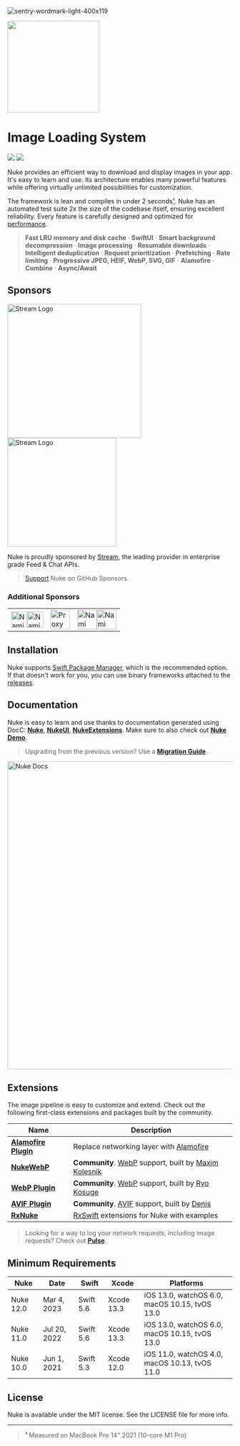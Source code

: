 ![sentry-wordmark-light-400x119](https://github.com/kean/Nuke/assets/1567433/ac364b47-abcf-4e94-a467-9047dabd0efd)<br/>

<img src="https://user-images.githubusercontent.com/1567433/114792417-57c1d080-9d56-11eb-8035-dc07cfd7557f.png" height="205">

# Image Loading System

<p align="left">
<img src="https://img.shields.io/badge/platforms-iOS%2C%20macOS%2C%20watchOS%2C%20tvOS-lightgrey.svg">
<img src="https://github.com/kean/Nuke/workflows/Nuke%20CI/badge.svg">
</p>

Nuke provides an efficient way to download and display images in your app. It's easy to learn and use. Its architecture enables many powerful features while offering virtually unlimited possibilities for customization.

The framework is lean and compiles in under 2 seconds[¹](#footnote-1). Nuke has an automated test suite 2x the size of the codebase itself, ensuring excellent reliability. Every feature is carefully designed and optimized for [performance](https://kean-docs.github.io/nuke/documentation/nuke/performance-guide).

> **Fast LRU memory and disk cache** · **SwiftUI** · **Smart background decompression** · **Image processing** · **Resumable downloads** · **Intelligent deduplication** · **Request prioritization** · **Prefetching** · **Rate limiting** · **Progressive JPEG, HEIF, WebP, SVG, GIF** · **Alamofire** · **Combine** · **Async/Await**

## Sponsors

<a target="_blank" rel="noopener noreferrer" href="https://getstream.io/chat/sdk/swiftui/?utm_source=Nuke&utm_medium=Github_Repo_Content_Ad&utm_content=Developer&utm_campaign=Nuke_July2022_SwiftUIChat_klmh22#gh-light-mode-only"><img src="https://user-images.githubusercontent.com/1567433/175186173-64eb53cb-b5d6-4ed4-aaca-87dbbb0834ab.png#gh-light-mode-only" width="300px" alt="Stream Logo" style="max-width: 100%;"></a>
<a target="_blank" rel="noopener noreferrer" href="https://getstream.io/chat/sdk/swiftui/?utm_source=Nuke&utm_medium=Github_Repo_Content_Ad&utm_content=Developer&utm_campaign=Nuke_July2022_SwiftUIChat_klmh22#gh-dark-mode-only"><img src="https://user-images.githubusercontent.com/1567433/175562043-0ab82adc-e3c7-4c0b-8813-a7940ff41db8.png#gh-dark-mode-only" width="244px" alt="Stream Logo" style="max-width: 100%;"></a>

Nuke is proudly sponsored by [Stream](https://getstream.io/chat/sdk/swiftui/?utm_source=Nuke&utm_medium=Github_Repo_Content_Ad&utm_content=Developer&utm_campaign=Nuke_July2022_SwiftUIChat_klmh22), the leading provider in enterprise grade Feed & Chat APIs.

> [Support](https://github.com/sponsors/kean) Nuke on GitHub Sponsors.

### Additional Sponsors

<table>
  <tr>
    <td valign="center">
        <a href="https://www.namiml.com#gh-light-mode-only"><img src="https://github.com/kean/Nuke/assets/1567433/39ffc0e5-2fb4-4830-b565-7866c6472d6c#gh-light-mode-only" height="36px" alt="Nami Logo"></a><a href="https://www.namiml.com#gh-dark-mode-only"><img src="https://github.com/kean/Nuke/assets/1567433/951aaf7d-e47e-4e36-a159-e0d3e30f785d#gh-dark-mode-only" height="36px" alt="Nami Logo"></a>
    </rd>
    <td valign="center">
        <a href="https://proxyman.io"><img src="https://github.com/kean/Nuke/assets/1567433/f7ed209a-363d-4ebd-9919-dbc796d21b07" height="44px" alt="Proxyman Logo"></a>
    </td>
    <td valign="center">
        <a href="https://sentry.io#gh-light-mode-only"><img src="https://github.com/kean/Nuke/assets/1567433/e286b853-fd9b-4948-af3f-b10614982fa4#gh-light-mode-only" height="44px" alt="Nami Logo"></a><a href="https://sentry.io#gh-dark-mode-only"><img src="https://github.com/kean/Nuke/assets/1567433/40f99559-a5ff-41ae-b614-867e9cce1263#gh-dark-mode-only" height="44px" alt="Nami Logo"></a>
    </td>
  </tr>
</table>

## Installation

Nuke supports [Swift Package Manager](https://www.swift.org/package-manager/), which is the recommended option. If that doesn't work for you, you can use binary frameworks attached to the [releases](https://github.com/kean/Nuke/releases).

## Documentation

Nuke is easy to learn and use thanks to documentation generated using DocC: [**Nuke**](https://kean-docs.github.io/nuke/documentation/nuke/getting-started/), [**NukeUI**](https://kean-docs.github.io/nukeui/documentation/nukeui/), [**NukeExtensions**](https://kean-docs.github.io/nukeextensions/documentation/nukeextensions/). Make sure to also check out [**Nuke Demo**](https://github.com/kean/NukeDemo).

> Upgrading from the previous version? Use a [**Migration Guide**](https://github.com/kean/Nuke/tree/master/Documentation/Migrations).

<a href="https://kean-docs.github.io/nuke/documentation/nuke/getting-started">
<img width="690" alt="Nuke Docs" src="https://user-images.githubusercontent.com/1567433/175793167-b7e0c557-b887-444f-b18a-57d6f5ecf01a.png">
</a>

## Extensions

The image pipeline is easy to customize and extend. Check out the following first-class extensions and packages built by the community.

|Name|Description|
|--|--|
|[**Alamofire Plugin**](https://github.com/kean/Nuke-Alamofire-Plugin)|Replace networking layer with [Alamofire](https://github.com/Alamofire/Alamofire)|
|[**NukeWebP**](https://github.com/makleso6/NukeWebP)| **Community**. [WebP](https://developers.google.com/speed/webp/) support, built by [Maxim Kolesnik](https://github.com/makleso6)|
|[**WebP Plugin**](https://github.com/ryokosuge/Nuke-WebP-Plugin)| **Community**. [WebP](https://developers.google.com/speed/webp/) support, built by [Ryo Kosuge](https://github.com/ryokosuge)|
|[**AVIF Plugin**](https://github.com/delneg/Nuke-AVIF-Plugin)| **Community**. [AVIF](https://caniuse.com/avif) support, built by [Denis](https://github.com/delneg)|
|[**RxNuke**](https://github.com/kean/RxNuke)|[RxSwift](https://github.com/ReactiveX/RxSwift) extensions for Nuke with examples|

> Looking for a way to log your network requests, including image requests? Check out [**Pulse**](https://github.com/kean/Pulse).

## Minimum Requirements

| Nuke       | Date         | Swift       | Xcode      | Platforms                                     |
|------------|--------------|-------------|------------|-----------------------------------------------|
| Nuke 12.0  | Mar 4, 2023  | Swift 5.6   | Xcode 13.3 | iOS 13.0, watchOS 6.0, macOS 10.15, tvOS 13.0 |
| Nuke 11.0  | Jul 20, 2022 | Swift 5.6   | Xcode 13.3 | iOS 13.0, watchOS 6.0, macOS 10.15, tvOS 13.0 |
| Nuke 10.0  | Jun 1, 2021  | Swift 5.3   | Xcode 12.0 | iOS 11.0, watchOS 4.0, macOS 10.13, tvOS 11.0 |

## License

Nuke is available under the MIT license. See the LICENSE file for more info.

----

> <a name="footnote-1">¹</a> Measured on MacBook Pro 14" 2021 (10-core M1 Pro)

